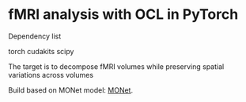 # fMRI analysis with OCL in PyTorch

Dependency list

torch
cudakits
scipy

The target is to decompose fMRI volumes while preserving spatial variations across volumes

Build based on MONet model: [MONet](https://arxiv.org/abs/1901.11390).

